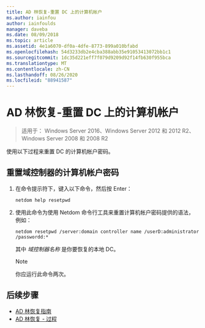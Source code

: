 ```yaml
---
title: AD 林恢复-重置 DC 上的计算机帐户
ms.author: iainfou
author: iainfoulds
manager: daveba
ms.date: 08/09/2018
ms.topic: article
ms.assetid: 4e1a6070-df0a-4dfe-8773-899a010bfabd
ms.openlocfilehash: 54d3233db2e4cba388abb35e91053413072bb1c1
ms.sourcegitcommit: 1dc35d221eff7f079d9209d92f14fb630f955bca
ms.translationtype: MT
ms.contentlocale: zh-CN
ms.lasthandoff: 08/26/2020
ms.locfileid: "88941587"
---
```

# <a name="ad-forest-recovery---resetting-the-computer-account-on-the-dc"></a>AD 林恢复-重置 DC 上的计算机帐户

>适用于： Windows Server 2016、Windows Server 2012 和 2012 R2、Windows Server 2008 和 2008 R2

 使用以下过程来重置 DC 的计算机帐户密码。

## <a name="to-reset-the-computer-account-password-of-the-domain-controller"></a>重置域控制器的计算机帐户密码

1. 在命令提示符下，键入以下命令，然后按 Enter：

   ```
   netdom help resetpwd
   ```

2. 使用此命令为使用 Netdom 命令行工具来重置计算机帐户密码提供的语法，例如：

   ```
   netdom resetpwd /server:domain controller name /userD:administrator /passwordd:*
   ```

    其中 *域控制器名称* 是你要恢复的本地 DC。

   > [!NOTE]
   > 你应运行此命令两次。

## <a name="next-steps"></a>后续步骤

- [AD 林恢复指南](AD-Forest-Recovery-Guide.md)
- [AD 林恢复 - 过程](AD-Forest-Recovery-Procedures.md)
